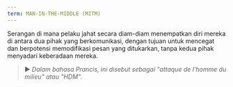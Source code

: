 ```yaml
---
term: MAN-IN-THE-MIDDLE (MITM)
---
```


Serangan di mana pelaku jahat secara diam-diam menempatkan diri mereka di antara dua pihak yang berkomunikasi, dengan tujuan untuk mencegat dan berpotensi memodifikasi pesan yang ditukarkan, tanpa kedua pihak menyadari keberadaan mereka.

> ► *Dalam bahasa Prancis, ini disebut sebagai "attaque de l'homme du milieu" atau "HDM".*